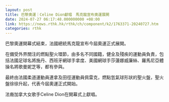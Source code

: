 ```yaml
---
layout: post
title: 巴黎奧運｜Celine Dion獻唱　馬克龍宣布奧運展開
date: 2024-07-27 06:17:48.000000000 +08:00
link: https://news.rthk.hk/rthk/ch/component/k2/1763371-20240727.htm
categories: rthk
---
```


巴黎奧運開幕式結束，法國總統馬克龍宣布今屆奧運正式展開。

在備受外界關注的燃點聖火環節，由多名不同國籍，健全及殘疾的運動員負責，包括法國足球名將施丹、西班牙網球手拿度、美國網球手莎蓮娜威廉絲、羅馬尼亞體操名將歌曼妮芝等，都有參與。

最終由法國柔道運動員連拿及田徑運動員佩雷克，燃點氫氣球形狀的聖火盤，聖火盤徐徐升起，代表今屆奧運正式開始。

法裔加拿大女歌手Celine Dion在開幕式上獻唱。
